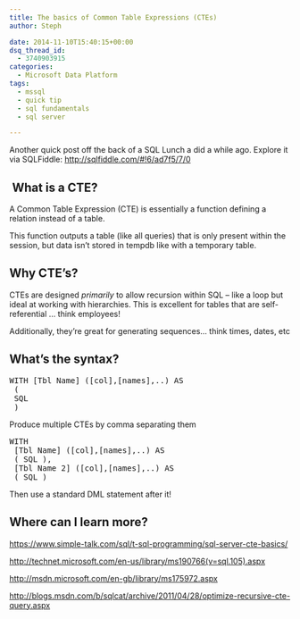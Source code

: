 ```yaml
---
title: The basics of Common Table Expressions (CTEs)
author: Steph

date: 2014-11-10T15:40:15+00:00
dsq_thread_id:
  - 3740903915
categories:
  - Microsoft Data Platform
tags:
  - mssql
  - quick tip
  - sql fundamentals
  - sql server

---
```

Another quick post off the back of a SQL Lunch a did a while ago. Explore it via SQLFiddle: <http://sqlfiddle.com/#!6/ad7f5/7/0>

##  What is a CTE?

A Common Table Expression (CTE) is essentially a function defining a relation instead of a table.
  
This function outputs a table (like all queries) that is only present within the session, but data isn&#8217;t stored in tempdb like with a temporary table.

## Why CTE&#8217;s?

CTEs are designed _primarily_ to allow recursion within SQL &#8211; like a loop but ideal at working with hierarchies. This is excellent for tables that are self-referential &#8230; think employees!

Additionally, they&#8217;re great for generating sequences&#8230; think times, dates, etc

## What&#8217;s the syntax?

<pre>WITH [Tbl Name] ([col],[names],..) AS
 (
 SQL
 )</pre>

Produce multiple CTEs by comma separating them

<pre>WITH
 [Tbl Name] ([col],[names],..) AS
 ( SQL ),
 [Tbl Name 2] ([col],[names],..) AS
 ( SQL )</pre>

Then use a standard DML statement after it!

## Where can I learn more?

<https://www.simple-talk.com/sql/t-sql-programming/sql-server-cte-basics/>
  
<http://technet.microsoft.com/en-us/library/ms190766(v=sql.105).aspx>
  
<http://msdn.microsoft.com/en-gb/library/ms175972.aspx>
  
<http://blogs.msdn.com/b/sqlcat/archive/2011/04/28/optimize-recursive-cte-query.aspx>
